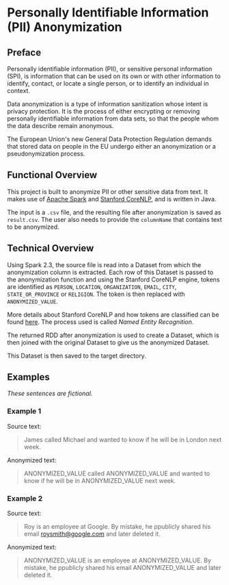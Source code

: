 # Personally Identifiable Information (PII) Anonymization

## Preface
Personally identifiable information (PII), or sensitive personal information (SPI), is information that can be used on its own or with other information to identify, contact, or locate a single person, or to identify an individual in context.

Data anonymization is a type of information sanitization whose intent is privacy protection. It is the process of either encrypting or removing personally identifiable information from data sets, so that the people whom the data describe remain anonymous.

The European Union's new General Data Protection Regulation demands that stored data on people in the EU undergo either an anonymization or a pseudonymization process.

## Functional Overview
This project is built to anonymize PII or other sensitive data from text. It makes use of [Apache Spark](https://spark.apache.org/releases/spark-release-2-3-3.html) and [Stanford CoreNLP](https://stanfordnlp.github.io/CoreNLP/), and is written in Java.

The input is a `.csv` file, and the resulting file after anonymization is saved as `result.csv`. The user also needs to provide the `columnName` that contains text to be anonymized.

## Technical Overview
Using Spark 2.3, the source file is read into a Dataset from which the anonymization column is extracted. Each row of this Dataset is passed to the anonymization function and using the Stanford CoreNLP engine, tokens are identified as `PERSON`, `LOCATION`, `ORGANIZATION`, `EMAIL`, `CITY`, `STATE_OR_PROVINCE` or `RELIGION`. The token is then replaced with `ANONYMIZED_VALUE`.

More details about Stanford CoreNLP and how tokens are classified can be found [here](https://stanfordnlp.github.io/CoreNLP/ner.html). The process used is called *Named Entity Recognition*.

The returned RDD after anonymization is used to create a Dataset, which is then joined with the original Dataset to give us the anonymized Dataset.

This Dataset is then saved to the target directory.

## Examples
*These sentences are fictional.*
### Example 1
Source text:
> James called Michael and wanted to know if he will be in London next week.

Anonymized text:
> ANONYMIZED_VALUE called ANONYMIZED_VALUE and wanted to know if he will be in ANONYMIZED_VALUE next week.

### Example 2
Source text:
> Roy is an employee at Google. By mistake, he ppublicly shared his email roysmith@google.com and later deleted it.

Anonymized text:
> ANONYMIZED_VALUE is an employee at ANONYMIZED_VALUE. By mistake, he ppublicly shared his email ANONYMIZED_VALUE and later deleted it.